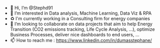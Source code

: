 - 👋 Hi, I’m @Stephd91
- 👀 I’m interested in Data analysis, Machine Learning, Data Viz & RPA
- ♻  I'm currently working in a Consulting firm for energy companies
- 💞️ I’m looking to collaborate on data projects that aim to help Energy Transition (CO2 emissions tracking, Life Cycle Analysis, ...), optimize Business Processes, deliver nice dashboards to end users, ...
- 📫 How to reach me : https://www.linkedin.com/in/dumasstephane/

<!---
Stephd91/Stephd91 is a ✨ special ✨ repository because its `README.md` (this file) appears on your GitHub profile.
You can click the Preview link to take a look at your changes.
--->

